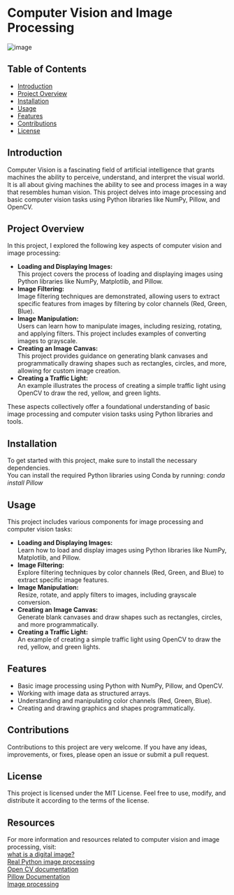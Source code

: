 # Computer Vision and Image Processing

![image](https://github.com/ChidimmaIdika/ComputerVision_Image_Processing/assets/137975543/a31f46c5-5417-428a-b2cf-268aa3fd8bcd)

## Table of Contents
- [Introduction](#introduction)
- [Project Overview](#project-overview)
- [Installation](#installation)
- [Usage](#usage)
- [Features](#features)
- [Contributions](#contributions)
- [License](#license)

## Introduction
Computer Vision is a fascinating field of artificial intelligence that grants machines the ability to perceive, understand, and interpret the visual world. It is all about giving machines the ability to see and process images in a way that resembles human vision. This project delves into image processing and basic computer vision tasks using Python libraries like NumPy, Pillow, and OpenCV.

## Project Overview
In this project, I explored the following key aspects of computer vision and image processing:    

- **Loading and Displaying Images:**   
   This project covers the process of loading and displaying images using Python libraries like NumPy, Matplotlib, and Pillow.   
- **Image Filtering:**   
   Image filtering techniques are demonstrated, allowing users to extract specific features from images by filtering by color channels (Red, Green, Blue).   
- **Image Manipulation:**   
   Users can learn how to manipulate images, including resizing, rotating, and applying filters. This project includes examples of converting images to grayscale.   
- **Creating an Image Canvas:**   
   This project provides guidance on generating blank canvases and programmatically drawing shapes such as rectangles, circles, and more, allowing for custom image creation.   
- **Creating a Traffic Light:**   
    An example illustrates the process of creating a simple traffic light using OpenCV to draw the red, yellow, and green lights.   

These aspects collectively offer a foundational understanding of basic image processing and computer vision tasks using Python libraries and tools.

## Installation
To get started with this project, make sure to install the necessary dependencies.    
You can install the required Python libraries using Conda by running:   *conda install Pillow*

## Usage
This project includes various components for image processing and computer vision tasks:

- **Loading and Displaying Images:**   
  Learn how to load and display images using Python libraries like NumPy, Matplotlib, and Pillow.
- **Image Filtering:**   
  Explore filtering techniques by color channels (Red, Green, and Blue) to extract specific image features.
- **Image Manipulation:**   
  Resize, rotate, and apply filters to images, including grayscale conversion.
- **Creating an Image Canvas:**  
  Generate blank canvases and draw shapes such as rectangles, circles, and more programmatically.
- **Creating a Traffic Light:**   
  An example of creating a simple traffic light using OpenCV to draw the red, yellow, and green lights.

## Features
- Basic image processing using Python with NumPy, Pillow, and OpenCV.
- Working with image data as structured arrays.
- Understanding and manipulating color channels (Red, Green, Blue).
- Creating and drawing graphics and shapes programmatically.

## Contributions
Contributions to this project are very welcome. If you have any ideas, improvements, or fixes, please open an issue or submit a pull request.

## License
This project is licensed under the MIT License. Feel free to use, modify, and distribute it according to the terms of the license.

## Resources
For more information and resources related to computer vision and image processing, visit:   
[what is a digital image?](https://www.geeksforgeeks.org/matlab-rgb-image-representation/)   
[Real Python image processing](https://realpython.com/image-processing-with-the-python-pillow-library/#:~:text=There's%20more%20than%20one%20module,scikit%2Dimage%2C%20and%20Mahotas)   
[Open CV documentation](https://opencv24-python-tutorials.readthedocs.io/en/latest/py_tutorials/py_imgproc/py_houghcircles/py_houghcircles.html#hough-circles)   
[Pillow Documentation](https://pillow.readthedocs.io/en/stable/handbook/tutorial.html)   
[Image processing](https://neptune.ai/blog/image-processing-python)   


